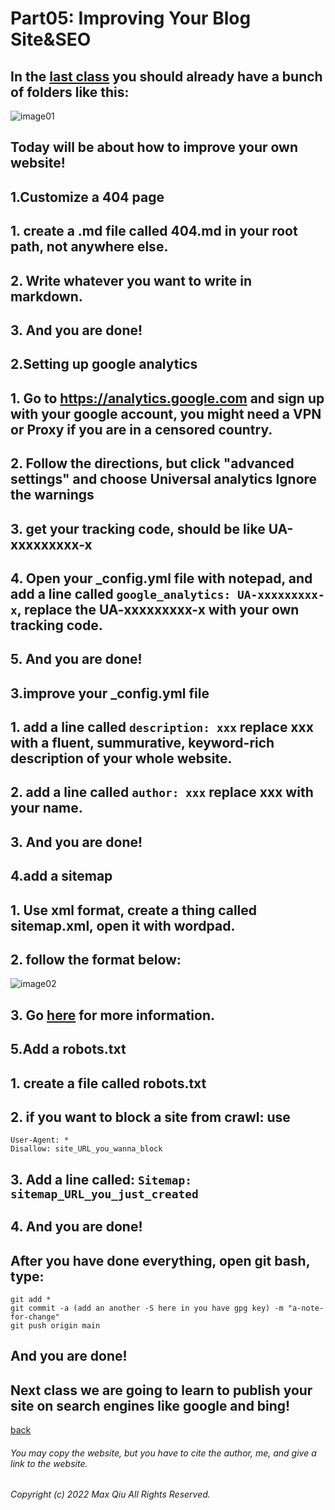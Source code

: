 # Part05: Improving Your Blog Site&SEO
## In the [last class](https://qqiumax.github.io/blog/adding-directories) you should already have a bunch of folders like this: 
![image01](https://qqiumax.github.io/blog/improving-your-site/improve1.png)
## Today will be about how to improve your own website!
## **1.Customize a 404 page**
## 1. create a .md file called 404.md in your **root** path, not anywhere else.
## 2. Write whatever you want to write in markdown.
## 3. And you are done!
## **2.Setting up google analytics**
## 1. Go to <https://analytics.google.com> and sign up with your google account, you might need a VPN or Proxy if you are in a censored country.
## 2. Follow the directions, but **click "advanced settings" and choose Universal analytics** Ignore the warnings
## 3. get your tracking code, should be like UA-xxxxxxxxx-x
## 4. Open your _config.yml file with notepad, and add a line called <code>google_analytics: UA-xxxxxxxxx-x</code>, replace the UA-xxxxxxxxx-x with your own tracking code.
## 5. And you are done!
## **3.improve your _config.yml file**
## 1. add a line called <code>description: xxx</code> replace xxx with a fluent, summurative, keyword-rich description of your whole website.
## 2. add a line called <code>author: xxx</code> replace xxx with your name.
## 3. And you are done!
## **4.add a sitemap**
## 1. Use xml format, create a thing called sitemap.xml, open it with wordpad.
## 2. follow the format below:
![image02](https://qqiumax.github.io/blog/improving-your-site/improve2.png)
## 3. Go [here](https://www.sitemaps.org/) for more information.
## **5.Add a robots.txt**
## 1. create a file called robots.txt
## 2. if you want to block a site from crawl: use 

    User-Agent: *
    Disallow: site_URL_you_wanna_block

## 3. Add a line called: <code>Sitemap: sitemap_URL_you_just_created</code>
## 4. And you are done!

## **After you have done everything, open git bash, type:**

    git add *
    git commit -a (add an another -S here in you have gpg key) -m "a-note-for-change"
    git push origin main

## **And you are done!**
## Next class we are going to learn to publish your site on search engines like google and bing!

[back](https://qqiumax.github.io/blog/)


###### You may copy the website, but you have to cite the author, me, and give a link to the website.

###### Copyright (c) 2022 Max Qiu All Rights Reserved.